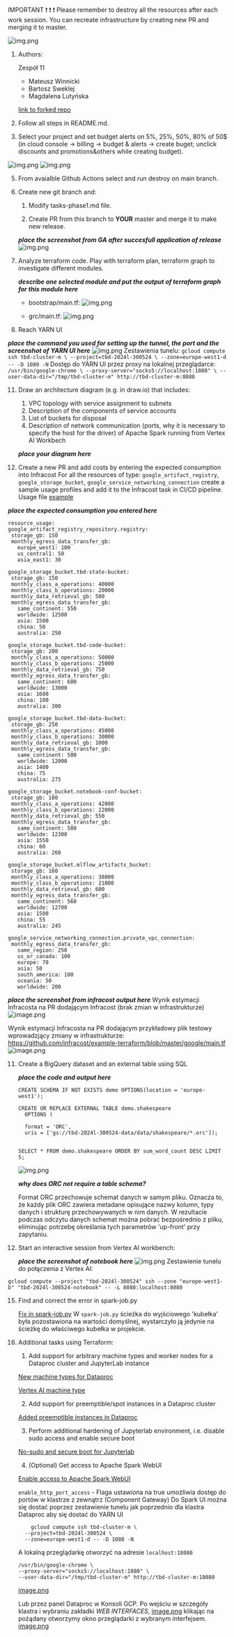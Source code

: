 IMPORTANT ❗ ❗ ❗ Please remember to destroy all the resources after each work session. You can recreate infrastructure by creating new PR and merging it to master.
  
![img.png](doc/figures/destroy.png)

1. Authors:

   Zespół 11
   - Mateusz Winnicki
   - Bartosz Sweklej
   - Magdalena Lutyńska

   [link to forked repo](https://github.com/batmatt/tbd-workshop-1)
   
2. Follow all steps in README.md.

3. Select your project and set budget alerts on 5%, 25%, 50%, 80% of 50$ (in cloud console -> billing -> budget & alerts -> create buget; unclick discounts and promotions&others while creating budget).

  ![img.png](doc/figures/discounts.png)
  ![img.png](doc/figures/zad3.webp)

5. From avaialble Github Actions select and run destroy on main branch.
   
7. Create new git branch and:
    1. Modify tasks-phase1.md file.
    
    2. Create PR from this branch to **YOUR** master and merge it to make new release. 
    
    ***place the screenshot from GA after succesfull application of release***
   ![img.png](doc/figures/zad6.webp)


9. Analyze terraform code. Play with terraform plan, terraform graph to investigate different modules.

    ***describe one selected module and put the output of terraform graph for this module here***
   - bootstrap/main.tf:
     ![img.png](doc/figures/bootstrap-graph.png)

   - grc/main.tf:
     ![img.png](doc/figures/gcr-graph.png)
   
11. Reach YARN UI
   
   ***place the command you used for setting up the tunnel, the port and the screenshot of YARN UI here***
    ![img.png](doc/figures/yarn_ui.png)
    Zestawienia tunelu:
    ```
    gcloud compute ssh tbd-cluster-m \
      --project=tbd-2024l-300524 \
      --zone=europe-west1-d -- -D 1080 -N
    ```
    Dostęp do YARN UI przez proxy na lokalnej przeglądarce:
    ```
    /usr/bin/google-chrome \
    --proxy-server="socks5://localhost:1080" \
    --user-data-dir="/tmp/tbd-cluster-m" http://tbd-cluster-m:8088
    ```
    
    
11. Draw an architecture diagram (e.g. in draw.io) that includes:
    1. VPC topology with service assignment to subnets
    2. Description of the components of service accounts
    3. List of buckets for disposal
    4. Description of network communication (ports, why it is necessary to specify the host for the driver) of Apache Spark running from Vertex AI Workbech
  
    ***place your diagram here***

12. Create a new PR and add costs by entering the expected consumption into Infracost
For all the resources of type: `google_artifact_registry`, `google_storage_bucket`, `google_service_networking_connection`
create a sample usage profiles and add it to the Infracost task in CI/CD pipeline. Usage file [example](https://github.com/infracost/infracost/blob/master/infracost-usage-example.yml) 

   ***place the expected consumption you entered here***
   ```version: 0.1
resource_usage:
  google_artifact_registry_repository.registry:
    storage_gb: 150
    monthly_egress_data_transfer_gb:
      europe_west1: 100
      us_central1: 50
      asia_east1: 30

  google_storage_bucket.tbd-state-bucket:
    storage_gb: 150
    monthly_class_a_operations: 40000
    monthly_class_b_operations: 20000
    monthly_data_retrieval_gb: 500
    monthly_egress_data_transfer_gb:
      same_continent: 550
      worldwide: 12500
      asia: 1500
      china: 50
      australia: 250

  google_storage_bucket.tbd-code-bucket:
    storage_gb: 200
    monthly_class_a_operations: 50000
    monthly_class_b_operations: 25000
    monthly_data_retrieval_gb: 750
    monthly_egress_data_transfer_gb:
      same_continent: 600
      worldwide: 13000
      asia: 1600
      china: 100
      australia: 300

  google_storage_bucket.tbd-data-bucket:
    storage_gb: 250
    monthly_class_a_operations: 45000
    monthly_class_b_operations: 30000
    monthly_data_retrieval_gb: 1000
    monthly_egress_data_transfer_gb:
      same_continent: 500
      worldwide: 12000
      asia: 1400
      china: 75
      australia: 275

  google_storage_bucket.notebook-conf-bucket:
    storage_gb: 180
    monthly_class_a_operations: 42000
    monthly_class_b_operations: 22000
    monthly_data_retrieval_gb: 550
    monthly_egress_data_transfer_gb:
      same_continent: 580
      worldwide: 12300
      asia: 1550
      china: 60
      australia: 260

  google_storage_bucket.mlflow_artifacts_bucket:
    storage_gb: 160
    monthly_class_a_operations: 38000
    monthly_class_b_operations: 21000
    monthly_data_retrieval_gb: 600
    monthly_egress_data_transfer_gb:
      same_continent: 560
      worldwide: 12700
      asia: 1500
      china: 55
      australia: 245

  google_service_networking_connection.private_vpc_connection:
    monthly_egress_data_transfer_gb:
      same_region: 250
      us_or_canada: 100
      europe: 70
      asia: 50
      south_america: 100
      oceania: 50
      worldwide: 200
```

   ***place the screenshot from infracost output here***
   Wynik estymacji Infracosta na PR dodającym Infracost (brak zmian w infrastrukturze)
   ![image.png](doc/figures/infracost_pr.png)

   Wynik estymacji Infracosta na PR dodającym przykładowy plik testowy wprowadzjący zmiany w infrastrukturze: https://github.com/infracost/example-terraform/blob/master/google/main.tf
  ![image.png](doc/figures/infracost_pr_change_outcome.png)
   
11. Create a BigQuery dataset and an external table using SQL
    
    ***place the code and output here***
    ```
    CREATE SCHEMA IF NOT EXISTS demo OPTIONS(location = 'europe-west1');

    CREATE OR REPLACE EXTERNAL TABLE demo.shakespeare
      OPTIONS (
      
      format = 'ORC',
      uris = ['gs://tbd-2024l-300524-data/data/shakespeare/*.orc']);


    SELECT * FROM demo.shakespeare ORDER BY sum_word_count DESC LIMIT 5;
    ```
     ![img.png](doc/figures/big_query_table_creation.png)
   
    ***why does ORC not require a table schema?***
    
    Format ORC przechowuje schemat danych w samym pliku. Oznacza to, że każdy plik ORC zawiera metadane opisujące nazwy kolumn, typy danych i strukturę przechowywanych w nim danych. W rezultacie podczas odczytu danych schemat można pobrać bezpośrednio z pliku, eliminując potrzebę określania tych parametrów 'up-front' przy zapytaniu.
    
   

  
13. Start an interactive session from Vertex AI workbench:

    ***place the screenshot of notebook here***
   ![img.png](doc/figures/vertex_ai_hello_world.png)
   Zestawienie tunelu do połączenia z Vertex AI:
   ```
   gcloud compute --project "tbd-2024l-300524" ssh --zone "europe-west1-b" "tbd-2024l-300524-notebook" -- -L 8080:localhost:8080
   ```
   
15. Find and correct the error in spark-job.py

    [Fix in spark-job.py](https://github.com/batmatt/tbd-workshop-1/commit/2da8c77792abcae6a16bc94e07abc59a2e45db67)
    W `spark-job.py` ścieżka do wyjściowego 'kubełka' była pozostawiona na wartości domyślnej, wystarczyło ją jedynie na ścieżkę do właściwego kubełka w projekcie.  

16. Additional tasks using Terraform:

    1. Add support for arbitrary machine types and worker nodes for a Dataproc cluster and JupyterLab instance

    [New machine types for Dataproc](https://github.com/batmatt/tbd-workshop-1/commit/db8f5a1ff30b6d642fe255de3220fd0747128e55)

    [Vertex AI machine type](https://github.com/batmatt/tbd-workshop-1/commit/87406a265b911fd7ce56972abb642a4fba080d44)
    
    2. Add support for preemptible/spot instances in a Dataproc cluster

    [Added preemptible instances in Dataproc](https://github.com/batmatt/tbd-workshop-1/commit/b8c72140665e08efd029a64293b522002a003b2a) 
    
    3. Perform additional hardening of Jupyterlab environment, i.e. disable sudo access and enable secure boot
    
    [No-sudo and secure boot for Jupyterlab](https://github.com/batmatt/tbd-workshop-1/commit/0dfa9ff85c45f97526bce730238c10a193c2c84e)

    4. (Optional) Get access to Apache Spark WebUI

    [Enable access to Apache Spark WebUI](https://github.com/batmatt/tbd-workshop-1/commit/954d9f6f9d7fae5c04b9263f441de9bf1d6c937b)

    `enable_http_port_access` - Flaga ustawiona na true umożliwia dostęp do portów w klastrze z zewnątrz (Component Gateway)
    Do Spark UI można się dostać poprzez zestawienie tunelu jak poprzednio dla klastra Dataproc aby się dostać do YARN UI
    ```
        gcloud compute ssh tbd-cluster-m \
      --project=tbd-2024l-300524 \
      --zone=europe-west1-d -- -D 1080 -N
    ``` 
    A lokalną przeglądarkę otworzyć na adresie `localhost:18080`
    ```
    /usr/bin/google-chrome \
    --proxy-server="socks5://localhost:1080" \
    --user-data-dir="/tmp/tbd-cluster-m" http://tbd-cluster-m:18080
    ```
    [image.png](doc/figures/spark_histroy_server.png)

    Lub przez panel Dataproc w Konsoli GCP. Po wejściu w szczegóły klastra i wybraniu zakładki *WEB INTERFACES*, 
    [image.png](doc/figures/dataproc_web_interfaces.png)
    klikając na pożądany otworzymy okno przeglądarki z wybranym interfejsem.
    [image.png](doc/figures/spark_history_via_gcp.png)
